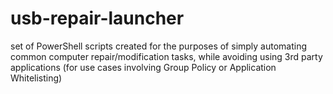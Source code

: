 # usb-repair-launcher
set of PowerShell scripts created for the purposes of simply automating common computer repair/modification tasks, while avoiding using 3rd party applications (for use cases involving Group Policy or Application Whitelisting)
